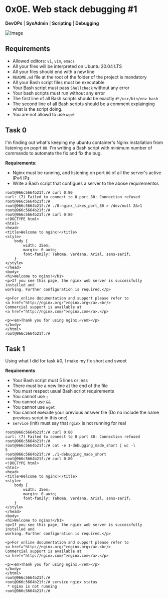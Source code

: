 # 0x0E. Web stack debugging #1
**DevOPs** | **SysAdmin** | **Scripting** | **Debugging**

![Image](https://s3.amazonaws.com/intranet-projects-files/holbertonschool-sysadmin_devops/271/B4eeypV.jpg)

## Requirements
- Allowed editors: ``vi``, ``vim``, ``emacs``
- All your files will be interpreted on Ubuntu 20.04 LTS
- All your files should end with a new line
- ``README.md`` file at the root of the folder of the project is mandatory
- All your Bash script files must be executable
- Your Bash script must pass ``Shellcheck`` without any error
- Your bash scripts must run without any error
- The first line of all Bash scripts should be exactly ``#!/usr/bin/env bash``
- The second line of all Bash scripts should be a comment explainging what is the script doing.
- You are not allowd to use ``wget``

## Task 0
I'm finding out what's keeping my ubuntu container's Nginx installation from listening on poprt ``80``. I'm writing a Bash script with minimum number of commands to automate the fix and fix the bug.

**Requirements:**
- Nginx must be running, and listening on port ``80`` of all the server's active IPv4 IPs
- Write a Bash script that configues a server to the abose requirementss

```
root@966c5664b21f:/# curl 0:80
curl: (7) Failed to connect to 0 port 80: Connection refused
root@966c5664b21f:/#
root@966c5664b21f:/# ./0-nginx_likes_port_80 > /dev/null 2&>1
root@966c5664b21f:/#
root@966c5664b21f:/# curl 0:80
<!DOCTYPE html>
<html>
<head>
<title>Welcome to nginx!</title>
<style>
    body {
        width: 35em;
        margin: 0 auto;
        font-family: Tahoma, Verdana, Arial, sans-serif;
    }
</style>
</head>
<body>
<h1>Welcome to nginx!</h1>
<p>If you see this page, the nginx web server is successfully installed and
working. Further configuration is required.</p>

<p>For online documentation and support please refer to
<a href="http://nginx.org/">nginx.org</a>.<br/>
Commercial support is available at
<a href="http://nginx.com/">nginx.com</a>.</p>

<p><em>Thank you for using nginx.</em></p>
</body>
</html>
root@966c5664b21f:/#
```

## Task 1
Using what I did for task #0, I make my fix short and sweet

**Requirements**
- Your Bash script must 5 lines or less
- There must be a new line at the end of the file
- You must respect usual Bash script requirements
- You cannot use ``;``
- You cannot use ``&&``
- You cannot use ``wget``
- You cannot execute your previous answer file (Do no include the name previous script in this one)
- ``service`` (init) must say that ``nginx`` is not running for real

```
root@966c5664b21f:/# curl 0:80
curl: (7) Failed to connect to 0 port 80: Connection refused
root@966c5664b21f:/#
root@966c5664b21f:/# cat -e 1-debugging_made_short | wc -l
5
root@966c5664b21f:/# ./1-debugging_made_short
root@966c5664b21f:/# curl 0:80
<!DOCTYPE html>
<html>
<head>
<title>Welcome to nginx!</title>
<style>
    body {
        width: 35em;
        margin: 0 auto;
        font-family: Tahoma, Verdana, Arial, sans-serif;
    }
</style>
</head>
<body>
<h1>Welcome to nginx!</h1>
<p>If you see this page, the nginx web server is successfully installed and
working. Further configuration is required.</p>

<p>For online documentation and support please refer to
<a href="http://nginx.org/">nginx.org</a>.<br/>
Commercial support is available at
<a href="http://nginx.com/">nginx.com</a>.</p>

<p><em>Thank you for using nginx.</em></p>
</body>
</html>
root@966c5664b21f:/#
root@966c5664b21f:/# service nginx status
 * nginx is not running
root@966c5664b21f:/#
```
